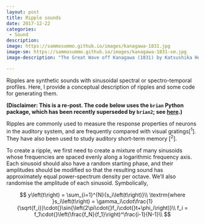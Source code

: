 ```yaml
---
layout: post
title: Ripple sounds
date: 2017-12-22
categories:
 - Sound
description:
image: https://sammosummo.github.io/images/kanagawa-1831.jpg
image-sm: https://sammosummo.github.io/images/kanagawa-1831-sm.jpg
image-description: "The Great Wave off Kanagawa (1831) by Katsushika Hokusai"

---
```


Ripples are synthetic sounds with sinusoidal spectral or spectro-temporal profiles. Here, I provide a conceptual description of ripples and some code for generating them.

**(Disclaimer: This is a re-post. The code below uses the `brian` Python package, which has been recently superseded by `brian2`; see [here](http://briansimulator.org).)**

Ripples are commonly used to measure the response properties of neurons in the auditory system, and are frequently compared with visual gratings[<sup>1</sup>]. They have also been used to study auditory short-term memory [<sup>2</sup>].

To create a ripple, we first need to create a mixture of many sinusoids whose frequencies are spaced evenly along a logarithmic frequency axis. Each sinusoid should also have a random starting phase, and their amplitudes should be modified so that the resulting sound has approximately equal power-spectrum density per octave. We’ll also randomise the amplitude of each sinusoid. Symbolically,

$$
y\left(t\right) = \sum_{i=1}^{N}{s_i\left(t\right)}\\
\textrm{where }s_i\left(t\right) = \gamma_i\cdot\frac{1}{\sqrt{f_i}}\cdot{}\sin{\left(2\pi\cdot{}f_i\cdot{}t+\phi_i\right)}\\
f_i = f_1\cdot{}\left(\frac{f_N}{f_1}\right)^\frac{i-1}{N-1}\\
$$